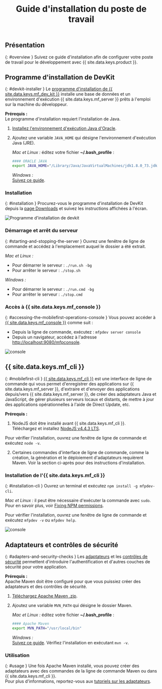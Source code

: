 ﻿---
layout: tutorial
title: Guide d'installation du poste de travail
breadcrumb_title: Guide d'installation
weight: 1
---
<!-- NLS_CHARSET=UTF-8 -->
## Présentation
{: #overview }
Suivez ce guide d'installation afin de configurer votre poste de travail pour le développement avec {{ site.data.keys.product }}.

## Programme d'installation de DevKit
{: #devkit-installer }
Le [programme d'installation de {{ site.data.keys.mf_dev_kit }}]({{site.baseurl}}/tutorials/en/foundation/8.0/installation-configuration/development/mobilefirst) installe une base de données et un environnement d'exécution {{ site.data.keys.mf_server }} prêts à l'emploi sur la machine du développeur.  

**Prérequis :**  
Le programme d'installation requiert l'installation de Java.

1. [Installez l'environnement d'exécution Java d'Oracle](http://www.oracle.com/technetwork/java/javase/downloads/jre8-downloads-2133155.html).

2. Ajoutez une variable `JAVA_HOME` qui désigne l'environnement d'exécution Java (JRE).

    *Mac et Linux :* éditez votre fichier **~/.bash_profile** :

    ```bash
    #### ORACLE JAVA
    export JAVA_HOME="/Library/Java/JavaVirtualMachines/jdk1.8.0_73.jdk/Contents/Home"
    ```

    *Windows :*  
    [Suivez ce guide](https://confluence.atlassian.com/doc/setting-the-java_home-variable-in-windows-8895.html).

### Installation
{: #installation }
Procurez-vous le programme d'installation de DevKit depuis la [page Downloads]({{site.baseurl}}/downloads/) et suivez les instructions affichées à l'écran.

![Programme d'installation de devkit](devkit-installer.png)

### Démarrage et arrêt du serveur
{: #starting-and-stopping-the-server }
Ouvrez une fenêtre de ligne de commande et accédez à l'emplacement auquel le dossier a été extrait.

*Mac et Linux :*  

* Pour démarrer le serveur : `./run.sh -bg`
* Pour arrêter le serveur : `./stop.sh`

*Windows :*  

* Pour démarrer le serveur : `./run.cmd -bg`
* Pour arrêter le serveur : `./stop.cmd`

### Accès à {{ site.data.keys.mf_console }}
{: #accessing-the-mobilefirst-operations-console }
Vous pouvez accéder à [{{ site.data.keys.mf_console }}]({{site.baseurl}}/tutorials/en/foundation/8.0/product-overview/components/console/) comme suit :

* Depuis la ligne de commande, exécutez : `mfpdev server
console`
* Depuis un navigateur, accédez à l'adresse
[http://localhost:9080/mfpconsole](http://localhost:9080/mfpconsole).

![console]({{site.baseurl}}/tutorials/en/foundation/8.0/product-overview/components/console/dashboard.png)

## {{ site.data.keys.mf_cli }}
{: #mobilefirst-cli }
[{{ site.data.keys.mf_cli }}]({{site.baseurl}}/tutorials/en/foundation/8.0/application-development/using-mobilefirst-cli-to-manage-mobilefirst-artifacts) est une interface de ligne de commande qui vous permet d'enregistrer des applications sur {{ site.data.keys.mf_server }}, d'extraire et d'envoyer des applications depuis/vers {{ site.data.keys.mf_server }}, de créer des adaptateurs Java et JavaScript, de gérer plusieurs serveurs locaux et distants, de mettre à jour des applications opérationnelles à l'aide de Direct Update, etc.

**Prérequis :**  
1. NodeJS doit être installé avant {{ site.data.keys.mf_cli }}.  
 Téléchargez et installez [NodeJS v4.4.3 LTS](https://nodejs.org/en/).

 Pour vérifier l'installation, ouvrez une fenêtre de ligne de commande et exécutez `node -v`.

2. Certaines commandes d'interface de ligne de commande, comme la création, la génération et le déploiement d'adaptateurs requièrent Maven. Voir la section ci-après pour des instructions d'installation.

### Installation de l'{{ site.data.keys.mf_cli }}
{: #installation-cli }
Ouvrez un terminal et exécutez `npm install -g mfpdev-cli`.  

*Mac et Linux :* il peut être nécessaire d'exécuter la commande avec `sudo`.  
Pour en savoir plus, voir [Fixing NPM permissions](https://docs.npmjs.com/getting-started/fixing-npm-permissions).

Pour vérifier l'installation, ouvrez une fenêtre de ligne de commande et exécutez `mfpdev -v` ou `mfpdev help`.

![console](mfpdev-cli.png)

## Adaptateurs et contrôles de sécurité
{: #adapters-and-security-checks }
Les [adaptateurs]({{site.baseurl}}/tutorials/en/foundation/8.0/adapters) et les [contrôles de sécurité]({{site.baseurl}}/tutorials/en/foundation/8.0/authentication-and-security) permettent d'introduire l'authentification et d'autres couches de sécurité pour votre application.

**Prérequis :**  
Apache Maven doit être configuré pour que vous puissiez créer des adaptateurs et des contrôles de sécurité.  

1. [Téléchargez Apache Maven .zip](https://maven.apache.org/download.cgi).
2. Ajoutez une variable `MVN_PATH` qui désigne le dossier Maven.

    *Mac et Linux :* éditez votre fichier **~/.bash_profile** :

    ```bash
    #### Apache Maven
    export MVN_PATH="/usr/local/bin"
    ```

    *Windows :*  
    [Suivez ce guide](http://crunchify.com/how-to-setupinstall-maven-classpath-variable-on-windows-7/).
Vérifiez l'installation en exécutant `mvn -v`.

### Utilisation
{: #usage }
Une fois Apache Maven installé, vous pouvez créer des adaptateurs avec des commandes de la ligne de commande Maven ou dans {{ site.data.keys.mf_cli }}.  
Pour plus d'informations, reportez-vous aux [tutoriels sur les adaptateurs]({{site.baseurl}}/tutorials/en/foundation/8.0/adapters).
